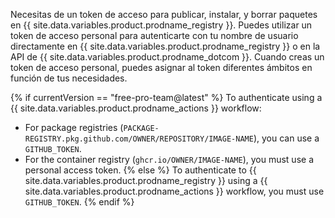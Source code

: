Necesitas de un token de acceso para publicar, instalar, y borrar paquetes en {{ site.data.variables.product.prodname_registry }}. Puedes utilizar un token de acceso personal para autenticarte con tu nombre de usuario directamente en {{ site.data.variables.product.prodname_registry }} o en la API de {{ site.data.variables.product.prodname_dotcom }}. Cuando creas un token de acceso personal, puedes asignar al token diferentes ámbitos en función de tus necesidades.

{% if currentVersion == "free-pro-team@latest" %}
To authenticate using a {{ site.data.variables.product.prodname_actions }} workflow:
- For package registries (`PACKAGE-REGISTRY.pkg.github.com/OWNER/REPOSITORY/IMAGE-NAME`), you can use a `GITHUB_TOKEN`.
- For the container registry (`ghcr.io/OWNER/IMAGE-NAME`), you must use a personal access token.
{% else %}
To authenticate to {{ site.data.variables.product.prodname_registry }} using a {{ site.data.variables.product.prodname_actions }} workflow, you must use `GITHUB_TOKEN`.
{% endif %}
